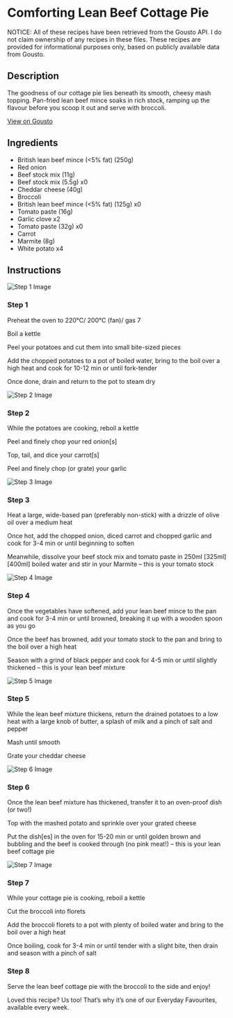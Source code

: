 # Comforting Lean Beef Cottage Pie

NOTICE: All of these recipes have been retrieved from the Gousto API. I do not claim ownership of any recipes in these files. These recipes are provided for informational purposes only, based on publicly available data from Gousto.

## Description

The goodness of our cottage pie lies beneath its smooth, cheesy mash topping. Pan-fried lean beef mince soaks in rich stock, ramping up the flavour before you scoop it out and serve with broccoli.

[View on Gousto](https://www.gousto.co.uk/recipes/cookbook/comforting-lean-beef-cottage-pie)

## Ingredients

- British lean beef mince (<5% fat) (250g)
- Red onion
- Beef stock mix (11g)
- Beef stock mix (5.5g) x0
- Cheddar cheese (40g)
- Broccoli
- British lean beef mince (<5% fat) (125g) x0
- Tomato paste (16g)
- Garlic clove x2
- Tomato paste (32g) x0
- Carrot
- Marmite (8g)
- White potato x4

## Instructions

![Step 1 Image](https://production-media.gousto.co.uk/cms/recipe-step-image/step-1-1609262941573-x200.jpg)

### Step 1

Preheat the oven to 220°C/ 200°C (fan)/ gas 7

Boil a kettle

Peel your potatoes and cut them into small bite-sized pieces

Add the chopped potatoes to a pot of boiled water, bring to the boil over a high heat and cook for 10-12 min or until fork-tender

Once done, drain and return to the pot to steam dry

![Step 2 Image](https://production-media.gousto.co.uk/cms/recipe-step-image/step-2-1609262995042-x200.jpg)

### Step 2

While the potatoes are cooking, reboil a kettle

Peel and finely chop your red onion[s]

Top, tail, and dice your carrot[s]

Peel and finely chop (or grate) your garlic

![Step 3 Image](https://production-media.gousto.co.uk/cms/recipe-step-image/step-3-1609263003736-x200.jpg)

### Step 3

Heat a large, wide-based pan (preferably non-stick) with a drizzle of olive oil over a medium heat

Once hot, add the chopped onion, diced carrot and chopped garlic and cook for 3-4 min or until beginning to soften

Meanwhile, dissolve your beef stock mix and tomato paste in 250ml <span class="text-purple">[325ml]</span> <span class="text-danger">[400ml]</span> boiled water and stir in your Marmite – this is your tomato stock

![Step 4 Image](https://production-media.gousto.co.uk/cms/recipe-step-image/step-4-1609263107160-x200.jpg)

### Step 4

Once the vegetables have softened, add your lean beef mince to the pan and cook for 3-4 min or until browned, breaking it up with a wooden spoon as you go

Once the beef has browned, add your tomato stock to the pan and bring to the boil over a high heat

Season with a grind of black pepper and cook for 4-5 min or until slightly thickened – this is your lean beef mixture

![Step 5 Image](https://production-media.gousto.co.uk/cms/recipe-step-image/step-5-1609263123746-x200.jpg)

### Step 5

While the lean beef mixture thickens, return the drained potatoes to a low heat with a large knob of butter, a splash of milk and a pinch of salt and pepper

Mash until smooth

Grate your cheddar cheese

![Step 6 Image](https://production-media.gousto.co.uk/cms/recipe-step-image/step-6-1609263161905-x200.jpg)

### Step 6

Once the lean beef mixture has thickened, transfer it to an oven-proof dish (or two!)

Top with the mashed potato and sprinkle over your grated cheese

Put the dish[es] in the oven for 15-20 min or until golden brown and bubbling and the beef is cooked through (no pink meat!) – this is your lean beef cottage pie

![Step 7 Image](https://production-media.gousto.co.uk/cms/recipe-step-image/step-7-1677606038318-x200.jpg)

### Step 7

While your cottage pie is cooking, reboil a kettle

Cut the broccoli into florets

Add the broccoli florets to a pot with plenty of boiled water and bring to the boil over a high heat

Once boiling, cook for 3-4 min or until tender with a slight bite, then drain and season with a pinch of salt

### Step 8

Serve the lean beef cottage pie with the broccoli to the side and enjoy!

<span class="text-danger">Loved this recipe? Us too! That’s why it’s one of our Everyday Favourites, available every week.</span>

